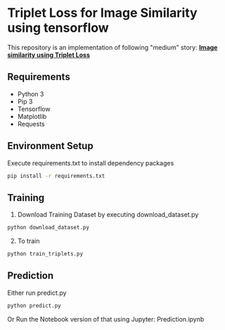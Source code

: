 # Triplet Loss for Image Similarity using tensorflow 
This repository is an implementation of following "medium" story:
**[Image similarity using Triplet Loss](https://towardsdatascience.com/image-similarity-using-triplet-loss-3744c0f67973?source=friends_link&sk=ad2d8e0921e7cdaec1e65e6e0474df10)**

## Requirements
- Python 3
- Pip 3
- Tensorflow
- Matplotlib
- Requests

## Environment Setup
Execute requirements.txt to install dependency packages
```bash
pip install -r requirements.txt
```

## Training
1. Download Training Dataset by executing download_dataset.py
```bash
python download_dataset.py
```
2. To train 
```bash
python train_triplets.py 
```
## Prediction
Either run predict.py
```bash
python predict.py 
```
Or
Run the Notebook version of that using Jupyter: 
Prediction.ipynb



